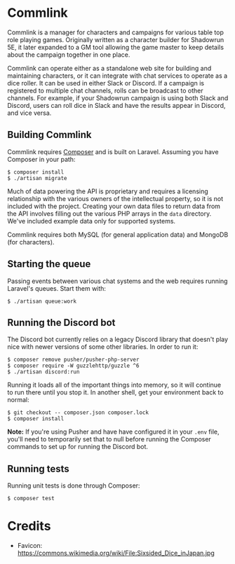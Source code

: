 # Commlink

Commlink is a manager for characters and campaigns for various table top role
playing games. Originally written as a character builder for Shadowrun 5E, it
later expanded to a GM tool allowing the game master to keep details about the
campaign together in one place.

Commlink can operate either as a standalone web site for building and
maintaining characters, or it can integrate with chat services to operate as
a dice roller. It can be used in either Slack or Discord. If a campaign is
registered to multiple chat channels, rolls can be broadcast to other channels.
For example, if your Shadowrun campaign is using both Slack and Discord, users
can roll dice in Slack and have the results appear in Discord, and vice versa.

## Building Commlink

Commlink requires [Composer](https://getcomposer.org) and is built on Laravel.
Assuming you have Composer in your path:

```shell
$ composer install
$ ./artisan migrate
```

Much of data powering the API is proprietary and requires a licensing
relationship with the various owners of the intellectual property, so it is not
included with the project. Creating your own data files to return data from the
API involves filling out the various PHP arrays in the `data` directory. We've
included example data only for supported systems.

Commlink requires both MySQL (for general application data) and MongoDB (for
characters).

## Starting the queue

Passing events between various chat systems and the web requires running
Laravel's queues. Start them with:

```shell
$ ./artisan queue:work
```

## Running the Discord bot

The Discord bot currently relies on a legacy Discord library that doesn't play
nice with newer versions of some other libraries. In order to run it:

```shell
$ composer remove pusher/pusher-php-server
$ composer require -W guzzlehttp/guzzle ^6
$ ./artisan discord:run
```

Running it loads all of the important things into memory, so it will continue to
run there until you stop it. In another shell, get your environment back to
normal:

```shell
$ git checkout -- composer.json composer.lock
$ composer install
```

**Note:** If you're using Pusher and have have configured it in your `.env`
file, you'll need to temporarily set that to null before running the Composer
commands to set up for running the Discord bot.

## Running tests

Running unit tests is done through Composer:

```shell
$ composer test
```

# Credits

* Favicon: https://commons.wikimedia.org/wiki/File:Sixsided_Dice_inJapan.jpg
